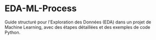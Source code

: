 # EDA-ML-Process
Guide structuré pour l'Exploration des Données (EDA) dans un projet de Machine Learning, avec des étapes détaillées et des exemples de code Python.
